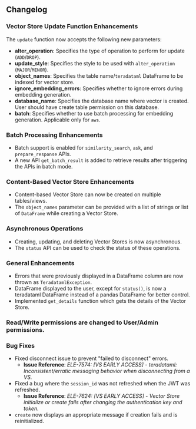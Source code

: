 ## Changelog

### Vector Store Update Function Enhancements
The `update` function now accepts the following new parameters:

- **alter_operation**: Specifies the type of operation to perform for update (`ADD`/`DROP`).
- **update_style**: Specifies the style to be used with `alter_operation` (`MAJOR`/`MINOR`).
- **object_names**: Specifies the table name/`teradataml` DataFrame to be indexed for vector store.
- **ignore_embedding_errors**: Specifies whether to ignore errors during embedding generation.
- **database_name**: Specifies the database name where vector is created. User should have create table permission on this database.
- **batch**: Specifies whether to use batch processing for embedding generation. Applicable only for `aws`.

### Batch Processing Enhancements
- Batch support is enabled for `similarity_search`, `ask`, and `prepare_response` APIs.
- A new API `get_batch_result` is added to retrieve results after triggering the APIs in batch mode.

### Content-Based Vector Store Enhancements
- Content-based Vector Store can now be created on multiple tables/views.
- The `object_names` parameter can be provided with a list of strings or list of `DataFrame` while creating a Vector Store.

### Asynchronous Operations
- Creating, updating, and deleting Vector Stores is now asynchronous.
- The `status` API can be used to check the status of these operations.

### General Enhancements 
- Errors that were previously displayed in a DataFrame column are now thrown as `TeradatamlException`.
- DataFrame displayed to the user, except for `status()`, is now a teradataml DataFrame instead of a pandas DataFrame for better control.
- Implemented `get_details` function which gets the details of the Vector Store.

### Read/Write permissions are changed to User/Admin permissions.

### Bug Fixes
- Fixed disconnect issue to prevent "failed to disconnect" errors.
  - **Issue Reference**: *ELE-7574: [VS EARLY ACCESS] - teradataml: Inconsistent/erratic messaging behavior when disconnecting from a VS.*
- Fixed a bug where the `session_id` was not refreshed when the JWT was refreshed.
  - **Issue Reference**: *ELE-7624: [VS EARLY ACCESS] - Vector Store initialize or create fails after changing the authentication key and token.*
- `create` now displays an appropriate message if creation fails and is reinitialized.


